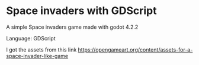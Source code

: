 # Space invaders with GDScript

A simple Space invaders game made with godot 4.2.2

Language: GDScript

I got the assets from this link https://opengameart.org/content/assets-for-a-space-invader-like-game
